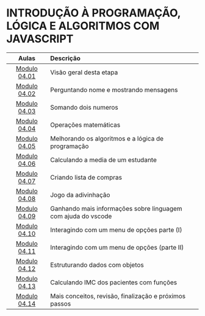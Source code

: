 # INTRODUÇÃO À PROGRAMAÇÃO, LÓGICA E ALGORITMOS COM JAVASCRIPT

|          Aulas           | Descrição                                                     |
| :----------------------: | :------------------------------------------------------------ |
| [Modulo 04.01](./aula01) | Visão geral desta etapa                                       |
| [Modulo 04.02](./aula02) | Perguntando nome e mostrando mensagens                        |
| [Modulo 04.03](./aula03) | Somando dois numeros                                          |
| [Modulo 04.04](./aula04) | Operações matemáticas                                         |
| [Modulo 04.05](./aula05) | Melhorando os algoritmos e a lógica de programação            |
| [Modulo 04.06](./aula06) | Calculando a media de um estudante                            |
| [Modulo 04.07](./aula07) | Criando lista de compras                                      |
| [Modulo 04.08](./aula08) | Jogo da adivinhação                                           |
| [Modulo 04.09](./aula09) | Ganhando mais informações sobre linguagem com ajuda do vscode |
| [Modulo 04.10](./aula10) | Interagindo com um menu de opções parte (I)                   |
| [Modulo 04.11](./aula11) | Interagindo com um menu de opções (parte II)                  |
| [Modulo 04.12](./aula12) | Estruturando dados com objetos                                |
| [Modulo 04.13](./aula13) | Calculando IMC dos pacientes com funções                      |
| [Modulo 04.14](./aula14) | Mais conceitos, revisão, finalização e próximos passos        |
